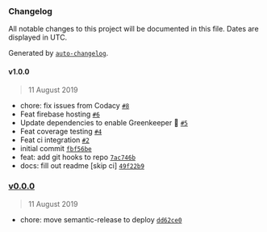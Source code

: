 ### Changelog

All notable changes to this project will be documented in this file. Dates are displayed in UTC.

Generated by [`auto-changelog`](https://github.com/CookPete/auto-changelog).

#### v1.0.0

> 11 August 2019

- chore: fix issues from Codacy [`#8`](https://github.com/codemastermick/ng-devops/pull/8)
- Feat firebase hosting [`#6`](https://github.com/codemastermick/ng-devops/pull/6)
- Update dependencies to enable Greenkeeper 🌴 [`#5`](https://github.com/codemastermick/ng-devops/pull/5)
- Feat coverage testing [`#4`](https://github.com/codemastermick/ng-devops/pull/4)
- Feat ci integration [`#2`](https://github.com/codemastermick/ng-devops/pull/2)
- initial commit [`fbf56be`](https://github.com/codemastermick/ng-devops/commit/fbf56be3cdb59033bda7414cbce7b4c87afbf44d)
- feat: add git hooks to repo [`7ac746b`](https://github.com/codemastermick/ng-devops/commit/7ac746b4d80b019ff6b6f442340fefbcacae30af)
- docs: fill out readme [skip ci] [`49f22b9`](https://github.com/codemastermick/ng-devops/commit/49f22b9235446918a0ddfd56c092574a2873dd42)

### [v0.0.0](https://github.com/codemastermick/ng-devops/compare/v1.0.0...v0.0.0)

> 11 August 2019

- chore: move semantic-release to deploy [`dd62ce0`](https://github.com/codemastermick/ng-devops/commit/dd62ce07fd63827c353419b6319212bc9d4187f6)
